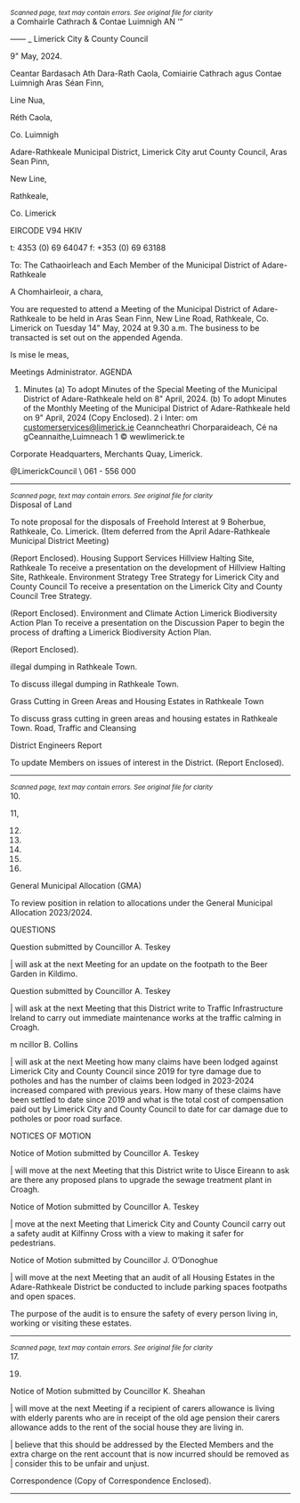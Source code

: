 *<small>Scanned page, text may contain errors. See original file for clarity</small>*  
a Comhairle Cathrach
& Contae Luimnigh
AN ‘“

—— _ Limerick City
& County Council

9" May, 2024.

Ceantar Bardasach Ath Dara-Rath Caola,
Comiairie Cathrach agus Contae Luimnigh
Aras Séan Finn,

Line Nua,

Réth Caola,

Co. Luimnigh

Adare-Rathkeale Municipal District,
Limerick City arut County Council,
Aras Sean Pinn,

New Line,

Rathkeale,

Co. Limerick

EIRCODE V94 HKIV

t: 4353 (0) 69 64047
f: +353 (0) 69 63188

To: The Cathaoirleach and Each Member of the Municipal District of Adare-Rathkeale

A Chomhairleoir, a chara,

You are requested to attend a Meeting of the Municipal District of Adare-Rathkeale to be held in
Aras Sean Finn, New Line Road, Rathkeale, Co. Limerick on Tuesday 14" May, 2024 at 9.30 a.m.
The business to be transacted is set out on the appended Agenda.

Is mise le meas,

Meetings Administrator.
AGENDA
1. Minutes
(a) To adopt Minutes of the Special Meeting of the Municipal District of Adare-Rathkeale
held on 8" April, 2024.
(b) To adopt Minutes of the Monthly Meeting of the Municipal District of Adare-Rathkeale
held on 9" April, 2024
(Copy Enclosed).
2 i Inter:
om customerservices@limerick.ie
Ceanncheathri Chorparaideach, Cé na gCeannaithe,Luimneach 1 © wewlimerick.te

Corporate Headquarters, Merchants Quay, Limerick.

@LimerickCouncil
\ 061 - 556 000

---
*<small>Scanned page, text may contain errors. See original file for clarity</small>*  
Disposal of Land

To note proposal for the disposals of Freehold Interest at 9 Boherbue, Rathkeale, Co.
Limerick. (Item deferred from the April Adare-Rathkeale Municipal District Meeting)

(Report Enclosed).
Housing Support Services
Hillview Halting Site, Rathkeale
To receive a presentation on the development of Hillview Halting Site, Rathkeale.
Environment Strategy
Tree Strategy for Limerick City and County Council
To receive a presentation on the Limerick City and County Council Tree Strategy.

(Report Enclosed).
Environment and Climate Action
Limerick Biodiversity Action Plan
To receive a presentation on the Discussion Paper to begin the process of drafting a
Limerick Biodiversity Action Plan.

(Report Enclosed).

illegal dumping in Rathkeale Town.

To discuss illegal dumping in Rathkeale Town.

Grass Cutting in Green Areas and Housing Estates in Rathkeale Town

To discuss grass cutting in green areas and housing estates in Rathkeale Town.
Road, Traffic and Cleansing

District Engineers Report

To update Members on issues of interest in the District.
(Report Enclosed).

---
*<small>Scanned page, text may contain errors. See original file for clarity</small>*  
10.

11,

12.

13.

14.

15.

16.

General Municipal Allocation (GMA)

To review position in relation to allocations under the General Municipal Allocation
2023/2024.

QUESTIONS

Question submitted by Councillor A. Teskey

| will ask at the next Meeting for an update on the footpath to the Beer Garden in Kildimo.

Question submitted by Councillor A. Teskey

| will ask at the next Meeting that this District write to Traffic Infrastructure Ireland to carry
out immediate maintenance works at the traffic calming in Croagh.

m ncillor B. Collins

| will ask at the next Meeting how many claims have been lodged against Limerick City and
County Council since 2019 for tyre damage due to potholes and has the number of claims
been lodged in 2023-2024 increased compared with previous years. How many of these
claims have been settled to date since 2019 and what is the total cost of compensation paid
out by Limerick City and County Council to date for car damage due to potholes or poor
road surface.

NOTICES OF MOTION

Notice of Motion submitted by Councillor A. Teskey

| will move at the next Meeting that this District write to Uisce Eireann to ask are there any
proposed plans to upgrade the sewage treatment plant in Croagh.

Notice of Motion submitted by Councillor A. Teskey

| move at the next Meeting that Limerick City and County Council carry out a safety audit
at Kilfinny Cross with a view to making it safer for pedestrians.

Notice of Motion submitted by Councillor J. O’Donoghue

| will move at the next Meeting that an audit of all Housing Estates in the Adare-Rathkeale
District be conducted to include parking spaces footpaths and open spaces.

The purpose of the audit is to ensure the safety of every person living in, working or visiting
these estates.

---
*<small>Scanned page, text may contain errors. See original file for clarity</small>*  
17.

19.

Notice of Motion submitted by Councillor K. Sheahan

| will move at the next Meeting if a recipient of carers allowance is living with elderly
parents who are in receipt of the old age pension their carers allowance adds to the rent
of the social house they are living in.

| believe that this should be addressed by the Elected Members and the extra charge on
the rent account that is now incurred should be removed as | consider this to be unfair and
unjust.

Correspondence
(Copy of Correspondence Enclosed).

---
